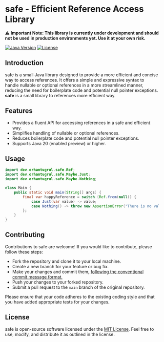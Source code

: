 # safe - Efficient Reference Access Library

⚠️ **Important Note: This library is currently under development and should not be used in
production environments yet. Use it at your own risk.**

[![Java Version](https://img.shields.io/badge/java-%3E%3D%2020%20(enabled--preview)-blue.svg)](https://www.java.com/)
[![License](https://img.shields.io/badge/license-MIT-blue.svg)](https://opensource.org/licenses/MIT)

## Introduction

safe is a small Java library designed to provide a more efficient and concise way to access
references. It offers a simple and expressive syntax to handle nullable or optional references in a
more streamlined manner, reducing the need for boilerplate code and potential null pointer
exceptions. <b>safe</b> is a small library to references more efficient way.

## Features

- Provides a fluent API for accessing references in a safe and efficient way.
- Simplifies handling of nullable or optional references.
- Reduces boilerplate code and potential null pointer exceptions.
- Supports Java 20 (enabled preview) or higher.

## Usage

```java
import dev.orhantugrul.safe.Ref;
import dev.orhantugrul.safe.Maybe.Just;
import dev.orhantugrul.safe.Maybe.Nothing;

class Main {
    public static void main(String[] args) {
        final var happyReference = switch (Ref.from(null)) {
            case Just(var value) -> value;
            case Nothing() -> throw new AssertionError("There is no value :/");
        };
    }
}
```

## Contributing

Contributions to safe are welcome! If you would like to contribute, please follow these steps:

- Fork the repository and clone it to your local machine.
- Create a new branch for your feature or bug fix.
- Make your changes and commit
  them, [following the conventional commit message format.](https://www.conventionalcommits.org/en/v1.0.0/)
- Push your changes to your forked repository.
- Submit a pull request to the `main` branch of the original repository.

Please ensure that your code adheres to the existing coding style and that you have added
appropriate tests for your changes.

## License

safe is open-source software licensed under the [MIT License](https://opensource.org/license/mit/).
Feel free to use, modify, and distribute it as outlined in the license.